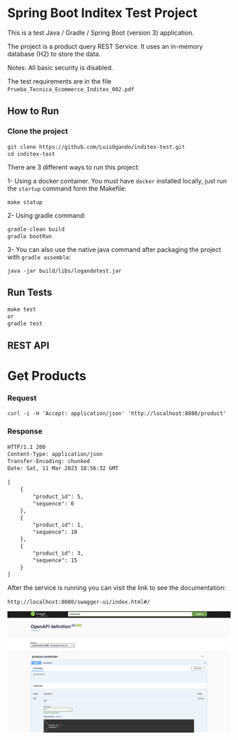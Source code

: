 # Spring Boot Inditex Test Project

This is a test  Java / Gradle / Spring Boot (version 3) application.

The project is a product query REST Service. It uses an in-memory database (H2) to store the data.

Notes: All basic security is disabled.

The test requirements are in the file `Prueba_Tecnica_Ecommerce_Inditex_002.pdf`


## How to Run

### Clone the project

    git clone https://github.com/LuisOgando/inditex-test.git
    cd inditex-test

There are 3 different ways to run this project:

1- Using a docker container. You must have `docker` installed locally,
just run the  `startup` command form the Makefile:

	make statup

2- Using gradle command:

	gradle clean build
	gradle bootRun

3- You can also use the native java command after packaging the project with `gradle assemble`:

```
java -jar build/libs/logandotest.jar
```

## Run Tests

    make test
    or
    gradle test

##  REST API

# Get Products
### Request

    curl -i -H 'Accept: application/json' 'http://localhost:8080/product'

### Response

    HTTP/1.1 200
    Content-Type: application/json
    Transfer-Encoding: chunked
    Date: Sat, 11 Mar 2023 18:56:32 GMT

    [
        {
            "product_id": 5,
            "sequence": 6
        },
        {
            "product_id": 1,
            "sequence": 10
        },
        {
            "product_id": 3,
            "sequence": 15
        }
    ]


After the service is running you can visit the link to see the documentation:

`http://localhost:8080/swagger-ui/index.html#/`

![alt text](/api-doc.png)


    

